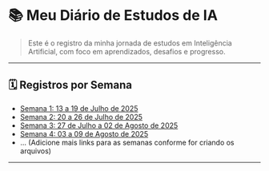 # 📚 Meu Diário de Estudos de IA

> Este é o registro da minha jornada de estudos em Inteligência Artificial, com foco em aprendizados, desafios e progresso.

---

## 🗓️ Registros por Semana

- [Semana 1: 13 a 19 de Julho de 2025](/7_Diário_Estudos/Semana%201_13.07%20a%2019.07.2025.md)
- [Semana 2: 20 a 26 de Julho de 2025](/7_Diário_Estudos/Semana%202_20.07%20a%2026.07.2025.md)
- [Semana 3: 27 de Julho a 02 de Agosto de 2025]()
- [Semana 4: 03 a 09 de Agosto de 2025]()
- ... (Adicione mais links para as semanas conforme for criando os arquivos)

---